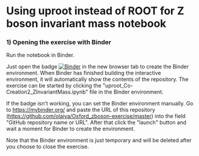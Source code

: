 # Using uproot instead of ROOT for Z boson invariant mass notebook

### 1) Opening the exercise with Binder

Run the notebook in Binder.

Just open the badge [![Binder](https://mybinder.org/badge_logo.svg)](https://mybinder.org/v2/gh/olaiya/Oxford_zboson-exercise/master)  in the new browser tab to create the Binder environment. When Binder has finished building the interactive environment, it will automatically show the contents of the repository. The exercise can be started by clicking the "uproot_Co-Creation2_ZInvariantMass.ipynb" file in the Binder environment.

If the badge isn't working, you can set the Binder environment manually. Go to <https://mybinder.org/> and paste the URL of this repository (https://github.com/olaiya/Oxford_zboson-exercise/master)
into the field "GitHub repository name or URL". After that click the "launch" button and wait a moment for Binder to create the environment.

Note that the Binder environment is just temporary and will be deleted after you choose to close the exercise.

